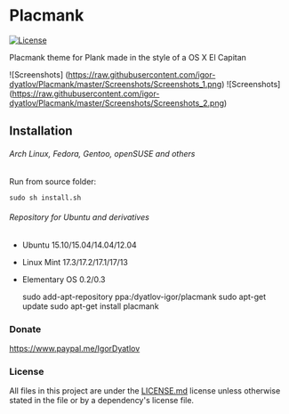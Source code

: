 # Placmank

[![License](https://poser.pugx.org/pugx/badge-poser/license)](http://opensource.org/licenses/MIT)


Placmank theme for Plank made in the style of a OS X El Capitan
 
![Screenshots] (https://raw.githubusercontent.com/igor-dyatlov/Placmank/master/Screenshots/Screenshots_1.png) 
![Screenshots] (https://raw.githubusercontent.com/igor-dyatlov/Placmank/master/Screenshots/Screenshots_2.png)

## Installation
###### Arch Linux, Fedora, Gentoo, openSUSE and others
Run from source folder:

    sudo sh install.sh
###### Repository for Ubuntu and derivatives
- Ubuntu 15.10/15.04/14.04/12.04
- Linux Mint 17.3/17.2/17.1/17/13
- Elementary OS 0.2/0.3


    sudo add-apt-repository ppa:/dyatlov-igor/placmank
    sudo apt-get update
    sudo apt-get install placmank

### Donate
https://www.paypal.me/IgorDyatlov 

### License
All files in this project are under the [LICENSE.md](LICENSE.md) license unless otherwise stated in the file or by a dependency's license file.


